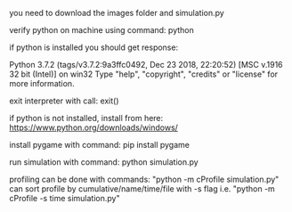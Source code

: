 you need to download the images folder and simulation.py

verify python on machine using command:
python

if python is installed you should get response: 

Python 3.7.2 (tags/v3.7.2:9a3ffc0492, Dec 23 2018, 22:20:52) [MSC v.1916 32 bit (Intel)] on win32
Type "help", "copyright", "credits" or "license" for more information.
>>>

exit interpreter with call: exit()
                                                
if python is not installed, install from here: https://www.python.org/downloads/windows/

install pygame with command: pip install pygame

run simulation with command: python simulation.py

profiling can be done with commands: "python -m cProfile simulation.py"
can sort profile by cumulative/name/time/file with -s flag i.e. "python -m cProfile -s time simulation.py"
